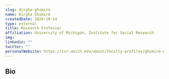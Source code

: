 ```yaml
---
slug: dirgha-ghimire
name: Dirgha Ghimire
createdDate: 2024-10-14
type: external
title: Research Professor
affiliation: University of Michigan, Institute for Social Research
img: 
linkedin: ""
twitter: ""
personalWebsite: https://isr.umich.edu/about/faculty-profiles/ghimire-dirgha-jibi/
---
```


## Bio
